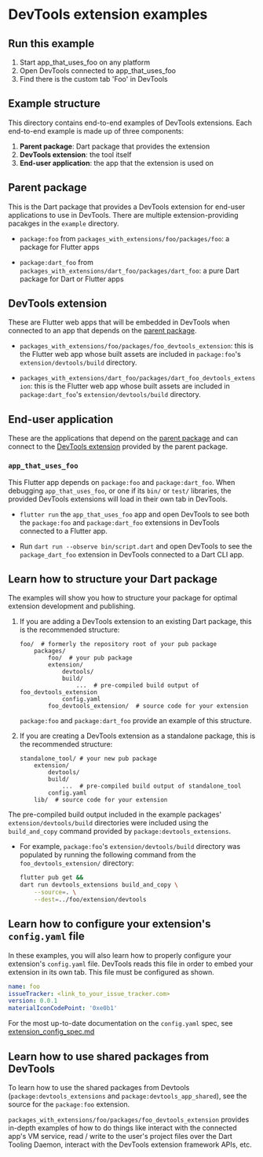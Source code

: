 # DevTools extension examples

## Run this example

1. Start app_that_uses_foo on any platform
2. Open DevTools connected to app_that_uses_foo
3. Find there is the custom tab 'Foo' in DevTools

## Example structure

This directory contains end-to-end examples of DevTools extensions. Each
end-to-end example is made up of three components:
1. **Parent package**: Dart package that provides the extension
2. **DevTools extension**: the tool itself
3. **End-user application**: the app that the extension is used on

## Parent package

This is the Dart package that provides a DevTools extension for end-user
applications to use in DevTools. There are multiple extension-providing pacakges
in the `example` directory.

- `package:foo` from `packages_with_extensions/foo/packages/foo`: a package for Flutter apps

- `package:dart_foo` from `packages_with_extensions/dart_foo/packages/dart_foo`: a
pure Dart package for Dart or Flutter apps

<!-- TODO(kenz): build this example. -->
<!-- - `package:standalone_tool` from `packages_with_extensions/dart_foo/packages/stanalone_tool`, which is a package that is strictly meant to provide a tool
as a DevTools extension. This is different from the other packages in that it
is not an extension shipped with an existing Dart package. It is a package
published solely to provide a DevTools extension. -->

<!-- TODO(kenz): build this example, or pull in Khan's extension. -->
<!-- - `package:gemini_ai_tool` from `packages_with_extensions/dart_foo/packages/gemini_ai_tool`, which is a standalone tool (like `package:standalone_tool`)
that provides an example of using the Gemini SDK to build an AI powered tool
as a DevTools extension. -->

## DevTools extension

These are Flutter web apps that will be embedded in DevTools when connected to an app
that depends on the [parent package](#parent-package).

- `packages_with_extensions/foo/packages/foo_devtools_extension`: this
is the Flutter web app whose built assets are included in `package:foo`'s
`extension/devtools/build` directory.

- `packages_with_extensions/dart_foo/packages/dart_foo_devtools_extension`: this
is the Flutter web app whose built assets are included in `package:dart_foo`'s
`extension/devtools/build` directory.

## End-user application

These are the applications that depend on the [parent package](#parent-package) and
can connect to the [DevTools extension](#devtools-extension) provided by the parent package.

### `app_that_uses_foo`

This Flutter app depends on `package:foo` and `package:dart_foo`. When debugging
`app_that_uses_foo`, or one if its `bin/` or `test/` libraries, the provided
DevTools extensions will load in their own tab in DevTools.

- `flutter run` the `app_that_uses_foo` app and open DevTools to see both the
`package:foo` and `package:dart_foo` extensions in DevTools connected to a
Flutter app.

- Run `dart run --observe bin/script.dart` and open DevTools to see the
`package_dart_foo` extension in DevTools connected to a Dart CLI app.

<!-- TODO(kenz): uncomment once https://github.com/flutter/devtools/issues/7183 is resolved. -->
<!-- - Run `dart test test/nested/simple_test.dart --pause-after-load` and open
DevTools to see the `package:dart_foo` extension connected to a Dart test.

- Run `flutter test test/app_that_uses_foo_test.dart --start-paused` and open
DevTools to see both the `package:foo` and `package:dart_foo` extensions
connected to a Flutter test. -->

## Learn how to structure your Dart package

The examples will show you how to structure your package for optimal extension
development and publishing.

1. If you are adding a DevTools extension to an existing Dart package, this is
the recommended structure:
    ```
    foo/  # formerly the repository root of your pub package
        packages/
            foo/  # your pub package
            extension/
                devtools/
                build/
                    ...  # pre-compiled build output of foo_devtools_extension
                config.yaml
            foo_devtools_extension/  # source code for your extension
    ```
    `package:foo` and `package:dart_foo` provide an example of this structure.

2. If you are creating a DevTools extension as a standalone package, this is
the recommended structure:
    ```
    standalone_tool/ # your new pub package
        extension/
            devtools/
            build/
                ...  # pre-compiled build output of standalone_tool
            config.yaml
        lib/  # source code for your extension
    ```
    <!-- TODO(kenz): uncomment once these examples are provided. -->
    <!-- `package:standalone_tool` and `package:gemini_ai_tool` provide an example of this structure. -->

The pre-compiled build output included in the example packages'
`extension/devtools/build` directories were included using the `build_and_copy`
command provided by `package:devtools_extensions`.
  - For example, `package:foo`'s `extension/devtools/build` directory was populated
  by running the following command from the `foo_devtools_extension/` directory:

    ```sh
    flutter pub get &&
    dart run devtools_extensions build_and_copy \
        --source=. \
        --dest=../foo/extension/devtools
    ```
## Learn how to configure your extension's `config.yaml` file

In these examples, you will also learn how to properly configure your extension's
`config.yaml` file. DevTools reads this file in order to embed your extension in its
own tab. This file must be configured as shown.

```yaml
name: foo
issueTracker: <link_to_your_issue_tracker.com>
version: 0.0.1
materialIconCodePoint: '0xe0b1'
```

For the most up-to-date documentation on the `config.yaml` spec, see
[extension_config_spec.md](https://github.com/flutter/devtools/blob/master/packages/devtools_extensions/extension_config_spec.md)

## Learn how to use shared packages from DevTools

To learn how to use the shared packages from Devtools (`package:devtools_extensions`
and `package:devtools_app_shared`), see the source for the `package:foo` extension.

`packages_with_extensions/foo/packages/foo_devtools_extension` provides in-depth
examples of how to do things like interact with the connected app's VM service,
read / write to the user's project files over the Dart Tooling Daemon, interact
with the DevTools extension framework APIs, etc.
